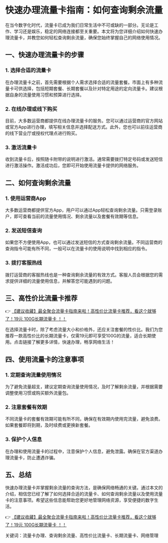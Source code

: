 # 快速办理流量卡指南：如何查询剩余流量

在当今数字化时代，流量卡已成为我们日常生活中不可或缺的一部分。无论是工作、学习还是娱乐，稳定的网络连接都至关重要。本文将为您详细介绍如何快速办理流量卡，并教您如何轻松查询剩余流量，确保您始终掌握自己的网络使用情况。

## 一、快速办理流量卡的步骤

### 1. 选择合适的流量卡
在办理流量卡之前，首先需要根据个人需求选择合适的流量套餐。市面上有多种流量卡可供选择，包括短期套餐、长期套餐以及针对特定用途的定向流量卡。建议根据自身的流量使用习惯和预算进行选择。

### 2. 在线办理或线下购买
目前，大多数运营商都提供在线办理流量卡的服务。您可以通过运营商的官方网站或官方App进行办理，填写相关信息并选择配送方式。此外，您也可以前往运营商的线下营业厅或授权代理点进行购买。

### 3. 激活流量卡
收到流量卡后，按照随卡附带的说明进行激活。通常需要拨打特定号码或发送短信进行激活操作。激活成功后，您即可开始使用流量卡提供的网络服务。

## 二、如何查询剩余流量

### 1. 使用运营商App
大多数运营商都提供官方App，用户可以通过App轻松查询剩余流量。只需登录账户，即可查看当前的流量使用情况、剩余流量以及套餐有效期等信息。

### 2. 发送短信查询
如果您不方便使用App，也可以通过发送短信的方式查询剩余流量。不同运营商的查询指令可能有所不同，一般可以在流量卡的使用说明中找到相应的指令。

### 3. 拨打客服热线
拨打运营商的客服热线也是一种查询剩余流量的有效方式。客服人员会根据您的需求提供详细的流量使用信息，并解答您可能遇到的问题。

## 三、高性价比流量卡推荐

👉 [【建议收藏】最全聚合流量卡指南来啦！高性价比流量卡推荐，看这个就够了！19元 100G长期流量卡 ！！](https://bit.ly/Liuliangka)

在选择流量卡时，除了考虑流量大小和价格外，还应关注套餐的性价比。我们为您推荐一款高性价比的长期流量卡，仅需19元即可享受100G的流量，适合长期使用。点击链接了解更多详情，快速办理，畅享网络生活！

## 四、使用流量卡的注意事项

### 1. 定期查询流量使用情况
为了避免流量超支，建议定期查询流量使用情况，及时了解剩余流量，并根据需要调整使用习惯或购买额外流量包。

### 2. 注意套餐有效期
不同流量卡的套餐有效期可能有所不同，确保在有效期内使用完流量，避免浪费。如果套餐即将到期，及时续费或更换新套餐。

### 3. 保护个人信息
在办理和使用流量卡的过程中，注意保护个人信息，避免泄露。确保在官方渠道办理流量卡，防止遭遇诈骗。

## 五、总结

快速办理流量卡并掌握剩余流量的查询方法，是确保网络畅通的关键。通过本文的介绍，相信您已经了解了如何选择合适的流量卡、如何查询剩余流量以及使用流量卡的注意事项。希望这些信息能帮助您更好地管理网络资源，享受便捷的数字生活。

👉 [【建议收藏】最全聚合流量卡指南来啦！高性价比流量卡推荐，看这个就够了！19元 100G长期流量卡 ！！](https://bit.ly/Liuliangka)

关键词：流量卡办理、查询剩余流量、高性价比流量卡、长期流量卡、网络管理